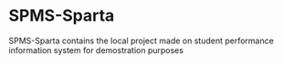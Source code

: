 # SPMS-Sparta
SPMS-Sparta contains the local project made on student performance information system for demostration purposes
